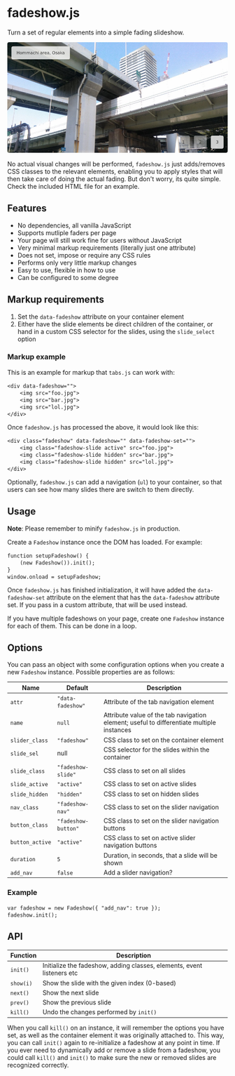 # fadeshow.js

Turn a set of regular elements into a simple fading slideshow. 

![picture](example.png)

No actual visual changes will be performed, `fadeshow.js` just adds/removes 
CSS classes to the relevant elements, enabling you to apply styles that will 
then take care of doing the actual fading. But don't worry, its quite simple. 
Check the included HTML file for an example.

## Features

- No dependencies, all vanilla JavaScript
- Supports mutliple faders per page
- Your page will still work fine for users without JavaScript
- Very minimal markup requirements (literally just one attribute)
- Does not set, impose or require any CSS rules
- Performs only very little markup changes
- Easy to use, flexible in how to use
- Can be configured to some degree

## Markup requirements

1. Set the `data-fadeshow` attribute on your container element
2. Either have the slide elements be direct children of the container, or hand 
   in a custom CSS selector for the slides, using the `slide_select` option
  
### Markup example

This is an example for markup that `tabs.js` can work with:

	<div data-fadeshow="">
		<img src="foo.jpg">
		<img src="bar.jpg">
		<img src="lol.jpg">
	</div>

Once `fadeshow.js` has processed the above, it would look like this:

	<div class="fadeshow" data-fadeshow="" data-fadeshow-set="">
		<img class="fadeshow-slide active" src="foo.jpg">
		<img class="fadeshow-slide hidden" src="bar.jpg">
		<img class="fadeshow-slide hidden" src="lol.jpg">
	</div>

Optionally, `fadeshow.js` can add a navigation (`ul`) to your container, 
so that users can see how many slides there are switch to them directly.

## Usage

**Note**: Please remember to minify `fadeshow.js` in production.

Create a `Fadeshow` instance once the DOM has loaded. For example:

	function setupFadeshow() {
		(new Fadeshow()).init();
	}
	window.onload = setupFadeshow;
	
Once `fadeshow.js` has finished initialization, it will have added the 
`data-fadeshow-set` attribute on the element that has the `data-fadeshow` 
attribute set. If you pass in a custom attribute, that will be used instead.
 
If you have multiple fadeshows on your page, create one `Fadeshow` instance 
for each of them. This can be done in a loop.
 
## Options

You can pass an object with some configuration options when you create 
a new `Fadeshow` instance. Possible properties are as follows:

| Name            | Default             | Description |
|-----------------|---------------------|-------------|
| `attr`          | `"data-fadeshow"`   | Attribute of the tab navigation element |
| `name`          | `null`              | Attribute value of the tab navigation element; useful to differentiate multiple instances |
| `slider_class`  | `"fadeshow"`        | CSS class to set on the container element |
| `slide_sel`     | null                | CSS selector for the slides within the container |
| `slide_class`   | `"fadeshow-slide"`  | CSS class to set on all slides |
| `slide_active`  | `"active"`          | CSS class to set on active slides |
| `slide_hidden`  | `"hidden"`          | CSS class to set on hidden slides |
| `nav_class`     | `"fadeshow-nav"`    | CSS class to set on the slider navigation |
| `button_class`  | `"fadeshow-button"` | CSS class to set on the slider navigation buttons |
| `button_active` | `"active"`          | CSS class to set on active slider navigation buttons |
| `duration`      | `5`                 | Duration, in seconds, that a slide will be shown |
| `add_nav`       | `false`             | Add a slider navigation? |

### Example

    var fadeshow = new Fadeshow({ "add_nav": true });
    fadeshow.init();
    
## API

| Function   | Description |
|------------|-------------|
| `init()`   | Initialize the fadeshow, adding classes, elements, event listeners etc |
| `show(i)`  | Show the slide with the given index (0-based) |
| `next()`   | Show the next slide |
| `prev()`   | Show the previous slide |
| `kill()`   | Undo the changes performed by `init()` |

When you call `kill()` on an instance, it will remember the options you 
have set, as well as the container element it was originally attached to. 
This way, you can call `init()` again to re-initialize a fadeshow at any 
point in time. If you ever need to dynamically add or remove a slide from 
a fadeshow, you could call `kill()` and `init()` to make sure the new or 
removed slides are recognized correctly.

